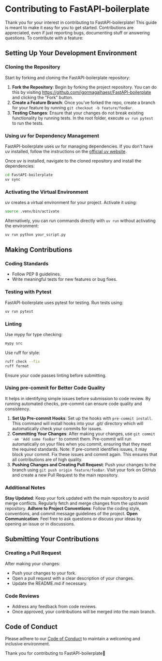 # Contributing to FastAPI-boilerplate

Thank you for your interest in contributing to FastAPI-boilerplate! This guide is meant to make it easy for you to get started.
Contributions are appreciated, even if just reporting bugs, documenting stuff or answering questions. To contribute with a feature:

## Setting Up Your Development Environment

### Cloning the Repository

Start by forking and cloning the FastAPI-boilerplate repository:

1. **Fork the Repository**: Begin by forking the project repository. You can do this by visiting https://github.com/igormagalhaesr/FastAPI-boilerplate and clicking the "Fork" button.
1. **Create a Feature Branch**: Once you've forked the repo, create a branch for your feature by running `git checkout -b feature/fooBar`.
1. **Testing Changes**: Ensure that your changes do not break existing functionality by running tests. In the root folder, execute `uv run pytest` to run the tests.

### Using uv for Dependency Management

FastAPI-boilerplate uses uv for managing dependencies. If you don't have uv installed, follow the instructions on the [official uv website](https://docs.astral.sh/uv/).

Once uv is installed, navigate to the cloned repository and install the dependencies:

```sh
cd FastAPI-boilerplate
uv sync
```

### Activating the Virtual Environment

uv creates a virtual environment for your project. Activate it using:

```sh
source .venv/bin/activate
```

Alternatively, you can run commands directly with `uv run` without activating the environment:

```sh
uv run python your_script.py
```

## Making Contributions

### Coding Standards

- Follow PEP 8 guidelines.
- Write meaningful tests for new features or bug fixes.

### Testing with Pytest

FastAPI-boilerplate uses pytest for testing. Run tests using:

```sh
uv run pytest
```

### Linting

Use mypy for type checking:

```sh
mypy src
```

Use ruff for style:

```sh
ruff check --fix
ruff format
```

Ensure your code passes linting before submitting.

### Using pre-commit for Better Code Quality

It helps in identifying simple issues before submission to code review. By running automated checks, pre-commit can ensure code quality and consistency.

1. **Set Up Pre-commit Hooks**:
   Set up the hooks with `pre-commit install`. This command will install hooks into your .git/ directory which will automatically check your commits for issues.
1. **Committing Your Changes**:
   After making your changes, use `git commit -am 'Add some fooBar'` to commit them. Pre-commit will run automatically on your files when you commit, ensuring that they meet the required standards.
   Note: If pre-commit identifies issues, it may block your commit. Fix these issues and commit again. This ensures that all contributions are of high quality.
1. **Pushing Changes and Creating Pull Request**:
   Push your changes to the branch using `git push origin feature/fooBar`.
   Visit your fork on GitHub and create a new Pull Request to the main repository.

### Additional Notes

**Stay Updated**: Keep your fork updated with the main repository to avoid merge conflicts. Regularly fetch and merge changes from the upstream repository.
**Adhere to Project Conventions**: Follow the coding style, conventions, and commit message guidelines of the project.
**Open Communication**: Feel free to ask questions or discuss your ideas by opening an issue or in discussions.

## Submitting Your Contributions

### Creating a Pull Request

After making your changes:

- Push your changes to your fork.
- Open a pull request with a clear description of your changes.
- Update the README.md if necessary.

### Code Reviews

- Address any feedback from code reviews.
- Once approved, your contributions will be merged into the main branch.

## Code of Conduct

Please adhere to our [Code of Conduct](CODE_OF_CONDUCT.md) to maintain a welcoming and inclusive environment.

Thank you for contributing to FastAPI-boilerplate🚀
